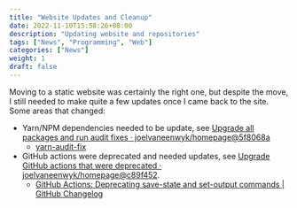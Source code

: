 ```yaml
---
title: "Website Updates and Cleanup"
date: 2022-11-10T15:58:26+08:00
description: "Updating website and repositories"
tags: ["News", "Programming", "Web"]
categories: ["News"]
weight: 1
draft: false
---
```


Moving to a static website was certainly the right one, but despite the move, I still needed to make quite a few updates once I came back to the site. Some areas that changed:

* Yarn/NPM dependencies needed to be update, see [Upgrade all packages and run audit fixes · joelvaneenwyk/homepage@5f8068a](https://github.com/joelvaneenwyk/homepage/commit/5f8068aaec308cb4a9165ee07d50211d89680284)
  * [yarn-audit-fix](https://www.npmjs.com/package/yarn-audit-fix)
* GitHub actions were deprecated and needed updates, see [Upgrade GitHub actions that were deprecated · joelvaneenwyk/homepage@c89f452](https://github.com/joelvaneenwyk/homepage/commit/c89f452d9ad5f7d9ae204cd1917bfb2cf9a49f98).
  * [GitHub Actions: Deprecating save-state and set-output commands | GitHub Changelog](https://github.blog/changelog/2022-10-11-github-actions-deprecating-save-state-and-set-output-commands/)
